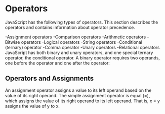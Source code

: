 # Operators

JavaScript has the following types of operators. This section describes the operators and contains information about operator precedence.

-Assignment operators
-Comparison operators
-Arithmetic operators
-Bitwise operators
-Logical operators
-String operators
-Conditional (ternary) operator
-Comma operator
-Unary operators
-Relational operators
JavaScript has both binary and unary operators, and one special ternary operator, the conditional operator. A binary operator requires two operands, one before the operator and one after the operator:

## Operators and Assignments

An assignment operator assigns a value to its left operand based on the value of its right operand. The simple assignment operator is equal (=), which assigns the value of its right operand to its left operand. That is, x = y assigns the value of y to x.
